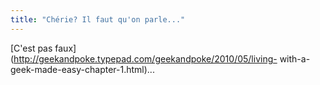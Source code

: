 ```yaml
---
title: "Chérie? Il faut qu'on parle..."
---
```


[C'est pas faux](http://geekandpoke.typepad.com/geekandpoke/2010/05/living-
with-a-geek-made-easy-chapter-1.html)...

